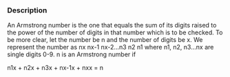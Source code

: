 ### Description
An Armstrong number is the one that equals the sum of its digits raised to the power of the number of digits in that number which is to be checked. To be more clear, let the number be n and the number of digits be x. We represent the number as nx nx-1 nx-2...n3 n2 n1 where n1, n2, n3...nx are single digits 0-9. n is an Armstrong number if

n1x + n2x + n3x + nx-1x + nxx = n
